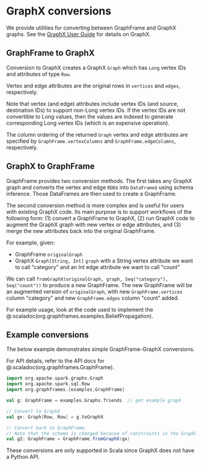 # GraphX conversions

We provide utilities for converting between GraphFrame and GraphX graphs. See the [GraphX User Guide](http://spark.apache.org/docs/latest/graphx-programming-guide.html) for details on GraphX.

## GraphFrame to GraphX

Conversion to GraphX creates a GraphX `Graph` which has `Long` vertex IDs and attributes of type `Row`.

Vertex and edge attributes are the original rows in `vertices` and `edges`, respectively.

Note that vertex (and edge) attributes include vertex IDs (and source, destination IDs) to support non-Long vertex IDs.  If the vertex IDs are not convertible to Long values, then the values are indexed to generate corresponding Long vertex IDs (which is an
expensive operation).

The column ordering of the returned `Graph` vertex and edge attributes are specified by `GraphFrame.vertexColumns` and `GraphFrame.edgeColumns`, respectively.

## GraphX to GraphFrame

GraphFrame provides two conversion methods. The first takes any GraphX graph and converts the vertex and edge `RDD`s into `DataFrame`s using schema inference. Those DataFrames are then used to create a GraphFrame.

The second conversion method is more complex and is useful for users with existing GraphX code. Its main purpose is to support workflows of the following form: (1) convert a GraphFrame to GraphX, (2) run GraphX code to augment the GraphX graph with new vertex or edge attributes, and (3) merge the new attributes back into the original GraphFrame.

For example, given:

* GraphFrame `originalGraph`
* GraphX `Graph[String, Int]` `graph` with a String vertex attribute we want to call "category" and an Int edge attribute we want to call "count"

We can call `fromGraphX(originalGraph, graph, Seq("category"), Seq("count"))` to produce a new GraphFrame. The new GraphFrame will be an augmented version of `originalGraph`, with new `GraphFrame.vertices` column "category" and new `GraphFrame.edges` column "count" added.

For example usage, look at the code used to implement the @:scaladoc(org.graphframes.examples.BeliefPropagation).

## Example conversions

The below example demonstrates simple GraphFrame-GraphX conversions.

For API details, refer to the API docs for @:scaladoc(org.graphframes.GraphFrame).

```scala
import org.apache.spark.graphx.Graph
import org.apache.spark.sql.Row
import org.graphframes.{examples,GraphFrame}

val g: GraphFrame = examples.Graphs.friends  // get example graph

// Convert to GraphX
val gx: Graph[Row, Row] = g.toGraphX

// Convert back to GraphFrame.
// Note that the schema is changed because of constraints in the GraphX API.
val g2: GraphFrame = GraphFrame.fromGraphX(gx)
```

These conversions are only supported in Scala since GraphX does not have a Python API.